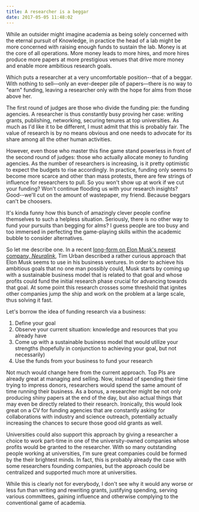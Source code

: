 ```yaml
---
title: A researcher is a beggar
date: 2017-05-05 11:48:02
---
```


While an outsider might imagine academia as being solely concerned with the eternal pursuit of Knowledge, in practice the head of a lab might be more concerned with raising enough funds to sustain the lab. Money is at the core of all operations. More money leads to more hires, and more hires produce more papers at more prestigious venues that drive more money and enable more ambitious research goals.

Which puts a researcher at a very uncomfortable position--that of a beggar. With nothing to sell––only an ever-deeper pile of papers––there is no way to "earn" funding, leaving a researcher only with the hope for alms from those above her.

The first round of judges are those who divide the funding pie: the funding agencies. A researcher is thus constantly busy proving her case: writing grants, publishing, networking, securing tenures at top universities. As much as I'd like it to be different, I must admit that this is probably fair. The value of research is by no means obvious and one needs to advocate for its share among all the other human activities.

However, even those who master this fine game stand powerless in front of the second round of judges: those who actually allocate money to funding agencies. As the number of researchers is increasing, is it pretty optimistic to expect the budgets to rise accordingly. In practice, funding only seems to become more scarce and other than mass protests, there are few strings of influence for researchers to pull. So you won't show up at work if we cut your funding? Won't continue flooding us with your research insights? Good--we'll cut on the amount of wastepaper, my friend. Because beggars can't be choosers.

It's kinda funny how this bunch of amazingly clever people confine themselves to such a helpless situation. Seriously, there is no other way to fund your pursuits than begging for alms? I guess people are too busy and too immersed in perfecting the game-playing skills within the academic bubble to consider alternatives.

So let me describe one. In a recent [long-form on Elon Musk's newest company, *Neuralink*](http://waitbutwhy.com/2017/04/neuralink.html), Tim Urban described a rather curious approach that Elon Musk seems to use in his business ventures. In order to achieve his ambitious goals that no one man possibly could, Musk starts by coming up with a sustainable business model that is related to that goal and whose profits could fund the initial research phase crucial for advancing towards that goal. At some point this research crosses some threshold that ignites other companies jump the ship and work on the problem at a large scale, thus solving it fast.

Let's borrow the idea of funding research via a business:

1. Define your goal
2. Observe your current situation: knowledge and resources that you already have
3. Come up with a sustainable business model that would utilize your strengths (hopefully in conjunction to achieving your goal, but not necessarily)
4. Use the funds from your business to fund your research

Not much would change here from the current approach. Top PIs are already great at managing and selling. Now, instead of spending their time trying to impress donors, researchers would spend the same amount of time running their business. As a bonus, a researcher might be not only producing shiny papers at the end of the day, but also actual things that may even be directly related to their research. Ironically, this would look great on a CV for funding agencies that are constantly asking for collaborations with industry and science outreach, potentially actually increasing the chances to secure those good old grants as well.

Universities could also support this approach by giving a researcher a choice to work part-time in one of the university-owned companies whose profits would be granted to the researcher. With so many outstanding people working at universities, I'm sure great companies could be formed by the their brightest minds. In fact, this is probably already the case with some researchers founding companies, but the approach could be centralized and supported much more at universities.

While this is clearly not for everybody, I don't see why it would any worse or less fun than writing and rewriting grants, justifying spending, serving various committees, gaining influence and otherwise complying to the conventional game of academia.